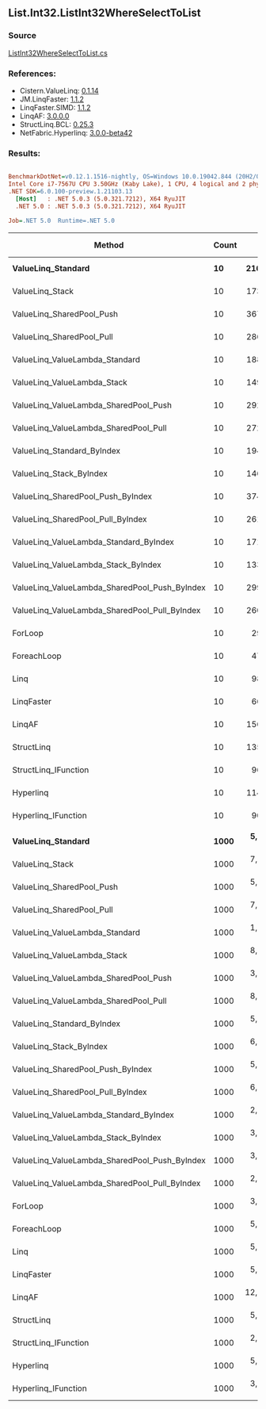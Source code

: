 ﻿## List.Int32.ListInt32WhereSelectToList

### Source
[ListInt32WhereSelectToList.cs](../LinqBenchmarks/List/Int32/ListInt32WhereSelectToList.cs)

### References:
- Cistern.ValueLinq: [0.1.14](https://www.nuget.org/packages/Cistern.ValueLinq/0.1.14)
- JM.LinqFaster: [1.1.2](https://www.nuget.org/packages/JM.LinqFaster/1.1.2)
- LinqFaster.SIMD: [1.1.2](https://www.nuget.org/packages/LinqFaster.SIMD/1.0.3)
- LinqAF: [3.0.0.0](https://www.nuget.org/packages/LinqAF/3.0.0.0)
- StructLinq.BCL: [0.25.3](https://www.nuget.org/packages/StructLinq.BCL/0.25.3)
- NetFabric.Hyperlinq: [3.0.0-beta42](https://www.nuget.org/packages/NetFabric.Hyperlinq/3.0.0-beta42)

### Results:
``` ini

BenchmarkDotNet=v0.12.1.1516-nightly, OS=Windows 10.0.19042.844 (20H2/October2020Update)
Intel Core i7-7567U CPU 3.50GHz (Kaby Lake), 1 CPU, 4 logical and 2 physical cores
.NET SDK=6.0.100-preview.1.21103.13
  [Host]   : .NET 5.0.3 (5.0.321.7212), X64 RyuJIT
  .NET 5.0 : .NET 5.0.3 (5.0.321.7212), X64 RyuJIT

Job=.NET 5.0  Runtime=.NET 5.0  

```
|                                        Method | Count |         Mean |     Error |    StdDev | Ratio | RatioSD |  Gen 0 | Gen 1 | Gen 2 | Allocated |
|---------------------------------------------- |------ |-------------:|----------:|----------:|------:|--------:|-------:|------:|------:|----------:|
|                            **ValueLinq_Standard** |    **10** |    **216.78 ns** |  **0.845 ns** |  **0.749 ns** |  **7.23** |    **0.04** | **0.0305** |     **-** |     **-** |      **64 B** |
|                               ValueLinq_Stack |    10 |    173.38 ns |  2.018 ns |  1.789 ns |  5.78 |    0.07 | 0.0305 |     - |     - |      64 B |
|                     ValueLinq_SharedPool_Push |    10 |    367.13 ns |  1.013 ns |  0.846 ns | 12.24 |    0.07 | 0.0305 |     - |     - |      64 B |
|                     ValueLinq_SharedPool_Pull |    10 |    286.98 ns |  1.399 ns |  1.093 ns |  9.57 |    0.04 | 0.0305 |     - |     - |      64 B |
|                ValueLinq_ValueLambda_Standard |    10 |    188.37 ns |  0.311 ns |  0.275 ns |  6.28 |    0.03 | 0.0305 |     - |     - |      64 B |
|                   ValueLinq_ValueLambda_Stack |    10 |    149.86 ns |  0.360 ns |  0.319 ns |  5.00 |    0.03 | 0.0303 |     - |     - |      64 B |
|         ValueLinq_ValueLambda_SharedPool_Push |    10 |    292.36 ns |  1.100 ns |  0.975 ns |  9.75 |    0.05 | 0.0305 |     - |     - |      64 B |
|         ValueLinq_ValueLambda_SharedPool_Pull |    10 |    272.31 ns |  1.187 ns |  1.111 ns |  9.08 |    0.06 | 0.0305 |     - |     - |      64 B |
|                    ValueLinq_Standard_ByIndex |    10 |    194.72 ns |  0.773 ns |  0.685 ns |  6.49 |    0.04 | 0.0305 |     - |     - |      64 B |
|                       ValueLinq_Stack_ByIndex |    10 |    146.67 ns |  0.717 ns |  0.636 ns |  4.89 |    0.03 | 0.0303 |     - |     - |      64 B |
|             ValueLinq_SharedPool_Push_ByIndex |    10 |    374.89 ns |  1.089 ns |  0.966 ns | 12.50 |    0.06 | 0.0305 |     - |     - |      64 B |
|             ValueLinq_SharedPool_Pull_ByIndex |    10 |    261.11 ns |  1.011 ns |  0.844 ns |  8.71 |    0.05 | 0.0305 |     - |     - |      64 B |
|        ValueLinq_ValueLambda_Standard_ByIndex |    10 |    171.69 ns |  0.305 ns |  0.255 ns |  5.73 |    0.03 | 0.0303 |     - |     - |      64 B |
|           ValueLinq_ValueLambda_Stack_ByIndex |    10 |    133.84 ns |  0.539 ns |  0.450 ns |  4.46 |    0.02 | 0.0303 |     - |     - |      64 B |
| ValueLinq_ValueLambda_SharedPool_Push_ByIndex |    10 |    299.28 ns |  0.637 ns |  0.498 ns |  9.98 |    0.05 | 0.0305 |     - |     - |      64 B |
| ValueLinq_ValueLambda_SharedPool_Pull_ByIndex |    10 |    260.50 ns |  0.681 ns |  0.604 ns |  8.69 |    0.04 | 0.0305 |     - |     - |      64 B |
|                                       ForLoop |    10 |     29.99 ns |  0.150 ns |  0.133 ns |  1.00 |    0.00 | 0.0344 |     - |     - |      72 B |
|                                   ForeachLoop |    10 |     47.37 ns |  0.153 ns |  0.136 ns |  1.58 |    0.01 | 0.0343 |     - |     - |      72 B |
|                                          Linq |    10 |     98.37 ns |  0.504 ns |  0.421 ns |  3.28 |    0.02 | 0.1069 |     - |     - |     224 B |
|                                    LinqFaster |    10 |     66.91 ns |  0.215 ns |  0.179 ns |  2.23 |    0.01 | 0.0648 |     - |     - |     136 B |
|                                        LinqAF |    10 |    156.95 ns |  0.442 ns |  0.413 ns |  5.23 |    0.02 | 0.0343 |     - |     - |      72 B |
|                                    StructLinq |    10 |    135.34 ns |  0.344 ns |  0.268 ns |  4.51 |    0.02 | 0.0763 |     - |     - |     160 B |
|                          StructLinq_IFunction |    10 |     96.37 ns |  0.123 ns |  0.109 ns |  3.21 |    0.02 | 0.0305 |     - |     - |      64 B |
|                                     Hyperlinq |    10 |    114.39 ns |  0.245 ns |  0.217 ns |  3.81 |    0.02 | 0.0305 |     - |     - |      64 B |
|                           Hyperlinq_IFunction |    10 |     90.73 ns |  0.185 ns |  0.155 ns |  3.03 |    0.02 | 0.0305 |     - |     - |      64 B |
|                                               |       |              |           |           |       |         |        |       |       |           |
|                            **ValueLinq_Standard** |  **1000** |  **5,032.80 ns** | **17.426 ns** | **15.447 ns** |  **1.29** |    **0.01** | **2.0523** |     **-** |     **-** |   **4,304 B** |
|                               ValueLinq_Stack |  1000 |  7,835.28 ns | 25.228 ns | 22.364 ns |  2.01 |    0.01 | 1.9836 |     - |     - |   4,176 B |
|                     ValueLinq_SharedPool_Push |  1000 |  5,721.80 ns | 18.315 ns | 16.236 ns |  1.47 |    0.01 | 0.9842 |     - |     - |   2,072 B |
|                     ValueLinq_SharedPool_Pull |  1000 |  7,755.72 ns | 20.246 ns | 16.906 ns |  1.99 |    0.01 | 0.9766 |     - |     - |   2,072 B |
|                ValueLinq_ValueLambda_Standard |  1000 |  1,793.10 ns | 16.848 ns | 15.760 ns |  0.46 |    0.00 | 2.0561 |     - |     - |   4,304 B |
|                   ValueLinq_ValueLambda_Stack |  1000 |  8,133.31 ns | 16.644 ns | 14.755 ns |  2.09 |    0.01 | 1.9836 |     - |     - |   4,176 B |
|         ValueLinq_ValueLambda_SharedPool_Push |  1000 |  3,814.32 ns |  7.423 ns |  6.580 ns |  0.98 |    0.00 | 0.9842 |     - |     - |   2,072 B |
|         ValueLinq_ValueLambda_SharedPool_Pull |  1000 |  8,085.91 ns | 19.258 ns | 18.014 ns |  2.08 |    0.01 | 0.9766 |     - |     - |   2,072 B |
|                    ValueLinq_Standard_ByIndex |  1000 |  5,032.47 ns | 19.586 ns | 17.363 ns |  1.29 |    0.01 | 2.0523 |     - |     - |   4,304 B |
|                       ValueLinq_Stack_ByIndex |  1000 |  6,177.80 ns | 19.199 ns | 16.032 ns |  1.59 |    0.01 | 1.9913 |     - |     - |   4,176 B |
|             ValueLinq_SharedPool_Push_ByIndex |  1000 |  5,507.75 ns | 24.472 ns | 21.694 ns |  1.41 |    0.01 | 0.9842 |     - |     - |   2,072 B |
|             ValueLinq_SharedPool_Pull_ByIndex |  1000 |  6,499.51 ns | 17.924 ns | 15.889 ns |  1.67 |    0.01 | 0.9842 |     - |     - |   2,072 B |
|        ValueLinq_ValueLambda_Standard_ByIndex |  1000 |  2,723.65 ns | 17.160 ns | 15.212 ns |  0.70 |    0.01 | 2.0561 |     - |     - |   4,304 B |
|           ValueLinq_ValueLambda_Stack_ByIndex |  1000 |  3,030.70 ns | 15.906 ns | 14.878 ns |  0.78 |    0.00 | 1.9951 |     - |     - |   4,176 B |
| ValueLinq_ValueLambda_SharedPool_Push_ByIndex |  1000 |  3,879.37 ns | 14.375 ns | 13.446 ns |  1.00 |    0.01 | 0.9842 |     - |     - |   2,072 B |
| ValueLinq_ValueLambda_SharedPool_Pull_ByIndex |  1000 |  2,614.79 ns |  6.816 ns |  6.043 ns |  0.67 |    0.00 | 0.9880 |     - |     - |   2,072 B |
|                                       ForLoop |  1000 |  3,896.30 ns | 17.941 ns | 16.782 ns |  1.00 |    0.00 | 2.0523 |     - |     - |   4,304 B |
|                                   ForeachLoop |  1000 |  5,197.42 ns | 29.588 ns | 26.229 ns |  1.33 |    0.01 | 2.0523 |     - |     - |   4,304 B |
|                                          Linq |  1000 |  5,683.41 ns | 12.277 ns | 10.252 ns |  1.46 |    0.01 | 2.1286 |     - |     - |   4,456 B |
|                                    LinqFaster |  1000 |  5,670.98 ns | 24.126 ns | 20.146 ns |  1.46 |    0.01 | 3.0441 |     - |     - |   6,376 B |
|                                        LinqAF |  1000 | 12,754.30 ns | 43.186 ns | 38.283 ns |  3.27 |    0.02 | 2.0447 |     - |     - |   4,304 B |
|                                    StructLinq |  1000 |  5,314.63 ns | 24.454 ns | 21.678 ns |  1.36 |    0.01 | 1.0300 |     - |     - |   2,168 B |
|                          StructLinq_IFunction |  1000 |  2,759.14 ns |  7.271 ns |  6.071 ns |  0.71 |    0.00 | 0.9880 |     - |     - |   2,072 B |
|                                     Hyperlinq |  1000 |  5,181.77 ns | 21.820 ns | 19.343 ns |  1.33 |    0.01 | 0.9842 |     - |     - |   2,072 B |
|                           Hyperlinq_IFunction |  1000 |  3,508.73 ns |  5.335 ns |  4.729 ns |  0.90 |    0.00 | 0.9880 |     - |     - |   2,072 B |
